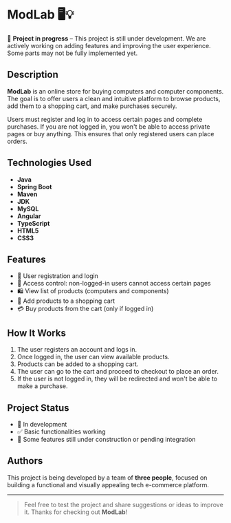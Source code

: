 # ModLab 🖥️💡

🚧 **Project in progress** – This project is still under development. We are actively working on adding features and improving the user experience. Some parts may not be fully implemented yet.

## Description

**ModLab** is an online store for buying computers and computer components. The goal is to offer users a clean and intuitive platform to browse products, add them to a shopping cart, and make purchases securely.

Users must register and log in to access certain pages and complete purchases. If you are not logged in, you won't be able to access private pages or buy anything. This ensures that only registered users can place orders.

## Technologies Used

- **Java**
- **Spring Boot**
- **Maven**
- **JDK**
- **MySQL**
- **Angular**
- **TypeScript**
- **HTML5**
- **CSS3**

## Features

- 🧾 User registration and login
- 🔐 Access control: non-logged-in users cannot access certain pages
- 🛍️ View list of products (computers and components)
- 🛒 Add products to a shopping cart
- 💳 Buy products from the cart (only if logged in)

## How It Works

1. The user registers an account and logs in.
2. Once logged in, the user can view available products.
3. Products can be added to a shopping cart.
4. The user can go to the cart and proceed to checkout to place an order.
5. If the user is not logged in, they will be redirected and won't be able to make a purchase.

## Project Status

- 🔨 In development
- ✅ Basic functionalities working
- 🧪 Some features still under construction or pending integration

## Authors

This project is being developed by a team of **three people**, focused on building a functional and visually appealing tech e-commerce platform.

---

> Feel free to test the project and share suggestions or ideas to improve it. Thanks for checking out **ModLab**!

